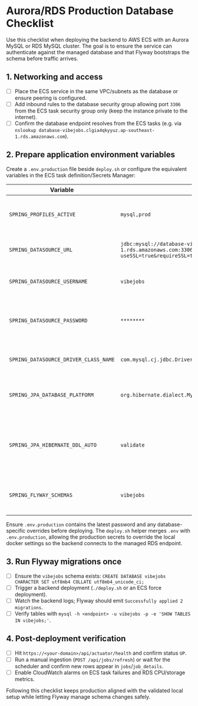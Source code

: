 # Aurora/RDS Production Database Checklist

Use this checklist when deploying the backend to AWS ECS with an Aurora MySQL or
RDS MySQL cluster. The goal is to ensure the service can authenticate against
the managed database and that Flyway bootstraps the schema before traffic
arrives.

## 1. Networking and access
- [ ] Place the ECS service in the same VPC/subnets as the database or ensure
      peering is configured.
- [ ] Add inbound rules to the database security group allowing port `3306`
      from the ECS task security group only (keep the instance private to the
      internet).
- [ ] Confirm the database endpoint resolves from the ECS tasks (e.g. via
      `nslookup database-vibejobs.clgia4qkyyuz.ap-southeast-1.rds.amazonaws.com`).

## 2. Prepare application environment variables
Create a `.env.production` file beside `deploy.sh` or configure the equivalent
variables in the ECS task definition/Secrets Manager:

| Variable | Example value | Notes |
| --- | --- | --- |
| `SPRING_PROFILES_ACTIVE` | `mysql,prod` | Enables the MySQL profile and production overrides. |
| `SPRING_DATASOURCE_URL` | `jdbc:mysql://database-vibejobs.clgia4qkyyuz.ap-southeast-1.rds.amazonaws.com:3306/vibejobs?useSSL=true&requireSSL=true&allowPublicKeyRetrieval=true&serverTimezone=UTC` | Replace host/port if your cluster differs. |
| `SPRING_DATASOURCE_USERNAME` | `vibejobs` | Aurora user with DDL/DML permissions. |
| `SPRING_DATASOURCE_PASSWORD` | `********` | Store in Secrets Manager or SSM Parameter Store. |
| `SPRING_DATASOURCE_DRIVER_CLASS_NAME` | `com.mysql.cj.jdbc.Driver` | Ensures the correct JDBC driver is used. |
| `SPRING_JPA_DATABASE_PLATFORM` | `org.hibernate.dialect.MySQLDialect` | Keeps Hibernate aligned with MySQL syntax. |
| `SPRING_JPA_HIBERNATE_DDL_AUTO` | `validate` | Prevents Hibernate from altering schema; Flyway owns migrations. |
| `SPRING_FLYWAY_SCHEMAS` | `vibejobs` | Matches the database name created in RDS. |

Ensure `.env.production` contains the latest password and any
database-specific overrides before deploying. The `deploy.sh` helper merges
`.env` with `.env.production`, allowing the production secrets to override the
local docker settings so the backend connects to the managed RDS endpoint.

## 3. Run Flyway migrations once
- [ ] Ensure the `vibejobs` schema exists: `CREATE DATABASE vibejobs CHARACTER SET utf8mb4 COLLATE utf8mb4_unicode_ci;`
- [ ] Trigger a backend deployment (`./deploy.sh` or an ECS force deployment).
- [ ] Watch the backend logs; Flyway should emit `Successfully applied 2 migrations`.
- [ ] Verify tables with `mysql -h <endpoint> -u vibejobs -p -e 'SHOW TABLES IN vibejobs;'`.

## 4. Post-deployment verification
- [ ] Hit `https://<your-domain>/api/actuator/health` and confirm status `UP`.
- [ ] Run a manual ingestion (`POST /api/jobs/refresh`) or wait for the
      scheduler and confirm new rows appear in `jobs`/`job_details`.
- [ ] Enable CloudWatch alarms on ECS task failures and RDS CPU/storage metrics.

Following this checklist keeps production aligned with the validated local
setup while letting Flyway manage schema changes safely.
